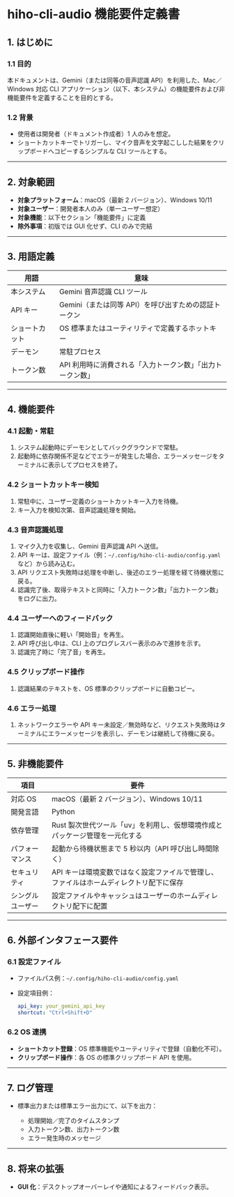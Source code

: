 # hiho-cli-audio 機能要件定義書

## 1. はじめに

### 1.1 目的

本ドキュメントは、Gemini（または同等の音声認識 API）を利用した、Mac／Windows 対応 CLI アプリケーション（以下、本システム）の機能要件および非機能要件を定義することを目的とする。

### 1.2 背景

- 使用者は開発者（ドキュメント作成者）1 人のみを想定。
- ショートカットキーでトリガーし、マイク音声を文字起こしした結果をクリップボードへコピーするシンプルな CLI ツールとする。

---

## 2. 対象範囲

- **対象プラットフォーム**：macOS（最新 2 バージョン）、Windows 10/11
- **対象ユーザー**：開発者本人のみ（単一ユーザー想定）
- **対象機能**：以下セクション「機能要件」に定義
- **除外事項**：初版では GUI 化せず、CLI のみで完結

---

## 3. 用語定義

| 用語           | 意味                                                       |
| -------------- | ---------------------------------------------------------- |
| 本システム     | Gemini 音声認識 CLI ツール                                 |
| API キー       | Gemini（または同等 API）を呼び出すための認証トークン       |
| ショートカット | OS 標準またはユーティリティで定義するホットキー            |
| デーモン       | 常駐プロセス                                               |
| トークン数     | API 利用時に消費される「入力トークン数」「出力トークン数」 |

---

## 4. 機能要件

### 4.1 起動・常駐

1. システム起動時にデーモンとしてバックグラウンドで常駐。
2. 起動時に依存関係不足などでエラーが発生した場合、エラーメッセージをターミナルに表示してプロセスを終了。

### 4.2 ショートカットキー検知

1. 常駐中に、ユーザー定義のショートカットキー入力を待機。
2. キー入力を検知次第、音声認識処理を開始。

### 4.3 音声認識処理

1. マイク入力を収集し、Gemini 音声認識 API へ送信。
2. API キーは、設定ファイル（例：`~/.config/hiho-cli-audio/config.yaml` など）から読み込む。
3. API リクエスト失敗時は処理を中断し、後述のエラー処理を経て待機状態に戻る。
4. 認識完了後、取得テキストと同時に「入力トークン数」「出力トークン数」をログに出力。

### 4.4 ユーザーへのフィードバック

1. 認識開始直後に軽い「開始音」を再生。
2. API 呼び出し中は、CLI 上のプログレスバー表示のみで進捗を示す。
3. 認識完了時に「完了音」を再生。

### 4.5 クリップボード操作

1. 認識結果のテキストを、OS 標準のクリップボードに自動コピー。

### 4.6 エラー処理

1. ネットワークエラーや API キー未設定／無効時など、リクエスト失敗時はターミナルにエラーメッセージを表示し、デーモンは継続して待機に戻る。

---

## 5. 非機能要件

| 項目             | 要件                                                                                   |
| ---------------- | -------------------------------------------------------------------------------------- |
| 対応 OS          | macOS（最新 2 バージョン）、Windows 10/11                                              |
| 開発言語         | Python                                                                                 |
| 依存管理         | Rust 製次世代ツール「uv」を利用し、仮想環境作成とパッケージ管理を一元化する            |
| パフォーマンス   | 起動から待機状態まで 5 秒以内（API 呼び出し時間除く）                                  |
| セキュリティ     | API キーは環境変数ではなく設定ファイルで管理し、ファイルはホームディレクトリ配下に保存 |
| シングルユーザー | 設定ファイルやキャッシュはユーザーのホームディレクトリ配下に配置                       |

---

## 6. 外部インタフェース要件

### 6.1 設定ファイル

- ファイルパス例：`~/.config/hiho-cli-audio/config.yaml`
- 設定項目例：

  ```yaml
  api_key: your_gemini_api_key
  shortcut: "Ctrl+Shift+D"
  ```

### 6.2 OS 連携

- **ショートカット登録**：OS 標準機能やユーティリティで登録（自動化不可）。
- **クリップボード操作**：各 OS の標準クリップボード API を使用。

---

## 7. ログ管理

- 標準出力または標準エラー出力にて、以下を出力：

  - 処理開始／完了のタイムスタンプ
  - 入力トークン数、出力トークン数
  - エラー発生時のメッセージ

---

## 8. 将来の拡張

- **GUI 化**：デスクトップオーバーレイや通知によるフィードバック表示。
